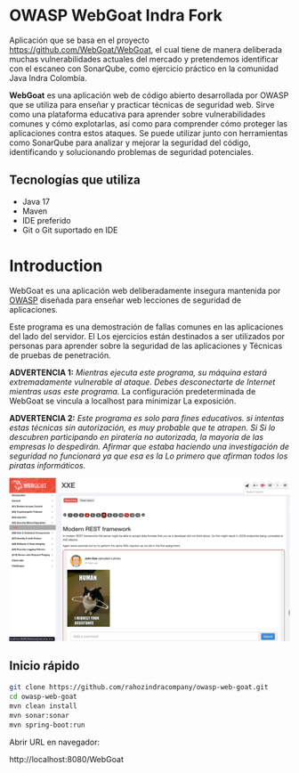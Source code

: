 # OWASP WebGoat Indra Fork

Aplicación que se basa en el proyecto https://github.com/WebGoat/WebGoat, el cual tiene de manera deliberada muchas vulnerabilidades actuales del mercado y pretendemos identificar con el escaneo con SonarQube, como ejercicio práctico en la comunidad Java Indra Colombia.

**WebGoat** es una aplicación web de código abierto desarrollada por OWASP que se utiliza para enseñar y practicar técnicas de seguridad web. Sirve como una plataforma educativa para aprender sobre vulnerabilidades comunes y cómo explotarlas, así como para comprender cómo proteger las aplicaciones contra estos ataques. Se puede utilizar junto con herramientas como SonarQube para analizar y mejorar la seguridad del código, identificando y solucionando problemas de seguridad potenciales.

## Tecnologías que utiliza

- Java 17
- Maven
- IDE preferido
- Git o Git suportado en IDE

# Introduction

WebGoat es una aplicación web deliberadamente insegura mantenida por [OWASP](http://www.owasp.org/) diseñada para enseñar web
lecciones de seguridad de aplicaciones.

Este programa es una demostración de fallas comunes en las aplicaciones del lado del servidor. El
Los ejercicios están destinados a ser utilizados por personas para aprender sobre la seguridad de las aplicaciones y
Técnicas de pruebas de penetración.

**ADVERTENCIA 1:** *Mientras ejecuta este programa, su máquina estará extremadamente
vulnerable al ataque. Debes desconectarte de Internet mientras usas
este programa.* La configuración predeterminada de WebGoat se vincula a localhost para minimizar
La exposición.

**ADVERTENCIA 2:** *Este programa es solo para fines educativos. si intentas
estas técnicas sin autorización, es muy probable que te atrapen. Si
Si lo descubren participando en piratería no autorizada, la mayoría de las empresas lo despedirán.
Afirmar que estaba haciendo una investigación de seguridad no funcionará ya que esa es la
Lo primero que afirman todos los piratas informáticos.*

![WebGoat](docs/images/webgoat.png)

## Inicio rápido

```bash
git clone https://github.com/rahozindracompany/owasp-web-goat.git
cd owasp-web-goat
mvn clean install
mvn sonar:sonar
mvn spring-boot:run
```

Abrir URL en navegador:

http://localhost:8080/WebGoat
